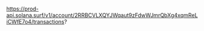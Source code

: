 


https://prod-api.solana.surf/v1/account/2RRBCVLXQYJWqaut9zFdwWJmrQbXg4xqmReLiCWfE7o4/transactions?